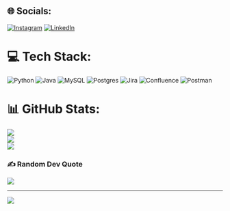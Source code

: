 
## 🌐 Socials:
[![Instagram](https://img.shields.io/badge/Instagram-%23E4405F.svg?logo=Instagram&logoColor=white)](https://instagram.com/aniluluts) [![LinkedIn](https://img.shields.io/badge/LinkedIn-%230077B5.svg?logo=linkedin&logoColor=white)](https://www.linkedin.com/in/an%C4%B1l-uluta%C5%9F-245bbb14a/) 

# 💻 Tech Stack:
![Python](https://img.shields.io/badge/python-3670A0?style=for-the-badge&logo=python&logoColor=ffdd54) ![Java](https://img.shields.io/badge/java-%23ED8B00.svg?style=for-the-badge&logo=openjdk&logoColor=white) ![MySQL](https://img.shields.io/badge/mysql-%2300000f.svg?style=for-the-badge&logo=mysql&logoColor=white) ![Postgres](https://img.shields.io/badge/postgres-%23316192.svg?style=for-the-badge&logo=postgresql&logoColor=white) ![Jira](https://img.shields.io/badge/jira-%230A0FFF.svg?style=for-the-badge&logo=jira&logoColor=white) ![Confluence](https://img.shields.io/badge/confluence-%23172BF4.svg?style=for-the-badge&logo=confluence&logoColor=white) ![Postman](https://img.shields.io/badge/Postman-FF6C37?style=for-the-badge&logo=postman&logoColor=white)
# 📊 GitHub Stats:
![](https://github-readme-stats.vercel.app/api?username=aniluluts&theme=radical&hide_border=false&include_all_commits=false&count_private=false)<br/>
![](https://github-readme-streak-stats.herokuapp.com/?user=aniluluts&theme=radical&hide_border=false)<br/>
![](https://github-readme-stats.vercel.app/api/top-langs/?username=aniluluts&theme=radical&hide_border=false&include_all_commits=false&count_private=false&layout=compact)

### ✍️ Random Dev Quote
![](https://quotes-github-readme.vercel.app/api?type=vetical&theme=radical)

---
[![](https://visitcount.itsvg.in/api?id=aniluluts&icon=9&color=0)](https://visitcount.itsvg.in)

<!-- Proudly created with GPRM ( https://gprm.itsvg.in ) -->
